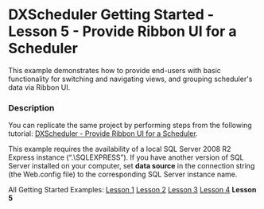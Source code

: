 # DXScheduler Getting Started - Lesson 5 - Provide Ribbon UI for a Scheduler


<p>This example demonstrates how to provide end-users with basic functionality for switching and navigating views, and grouping scheduler's data via Ribbon UI.</p>


<h3>Description</h3>

<p>You can replicate the same project by performing steps from the following tutorial: <a href="http://documentation.devexpress.com/#Silverlight/CustomDocument5868"><u>DXScheduler - Provide Ribbon UI for a Scheduler</u></a>.</p>
<p>This example requires the availability of a local SQL Server 2008 R2 Express instance (&ldquo;.\SQLEXPRESS&rdquo;). If you have another version of SQL Server installed on your computer, set <strong>data source</strong> in the connection string (the Web.config file) to the corresponding SQL Server instance name.</p>
<p>All Getting Started Examples: <a href="http://www.devexpress.com/Support/Center/p/E3543.aspx"><u>Lesson 1</u></a> <a href="http://www.devexpress.com/Support/Center/p/E3547.aspx"><u>Lesson 2</u></a> <a href="http://www.devexpress.com/Support/Center/p/E3603.aspx"><u>Lesson 3</u></a> <a href="http://www.devexpress.com/Support/Center/p/E3548.aspx"><u>Lesson 4</u></a> <strong>Lesson 5</strong></p>

<br/>


